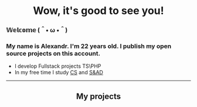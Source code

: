 <h1 align="center"> 
 Wow, it's good to see you!
</h1>


### 𝕎𝕖𝕝𝕔𝕠𝕞𝕖 (＾• ω •＾)
### My name is Alexandr. I'm 22 years old. I publish my open source projects on this account.
* I develop Fullstack projects TS\PHP
* In my free time I study [CS](https://roadmap.sh/computer-science "Computer science") and [S&AD](https://roadmap.sh/software-design-architecture "Software and Architecture Design ")

<hr />
<h2 align="center"> 
 My projects
</h2>

